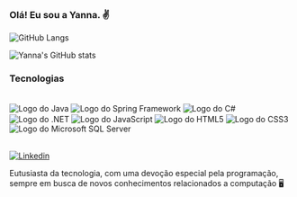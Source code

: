 ### Olá! Eu sou a Yanna. ✌️

![GitHub Langs](https://github-readme-stats.vercel.app/api/top-langs/?username=yannakode&layout=compact&theme=theme)

![Yanna's GitHub stats](https://github-readme-stats.vercel.app/api?username=yannakode&show_icons=true&theme=radical)

### Tecnologias
<div style="display: inline_block"><br/>
    <img align="center" alt="Logo do Java" src="https://img.shields.io/badge/Java-ED8B00?style=for-the-badge&logo=openjdk&logoColor=white" /> 
    <img align="center" alt="Logo do Spring Framework" src="https://img.shields.io/badge/Spring-6DB33F?style=for-the-badge&logo=spring&logoColor=white" /> 
    <img align="center" alt="Logo do C#" src="https://img.shields.io/badge/C%23-239120?style=for-the-badge&logo=c-sharp&logoColor=white" />   
    <img align="center" alt="Logo do .NET" src="https://img.shields.io/badge/.NET-5C2D91?style=for-the-badge&logo=.net&logoColor=white" />
     <img align="center" alt="Logo do JavaScript" src="https://img.shields.io/badge/JavaScript-F7DF1E?style=for-the-badge&logo=javascript&logoColor=black" />
     <img align="center" alt="Logo do HTML5" src="https://img.shields.io/badge/HTML5-E34F26?style=for-the-badge&logo=html5&logoColor=white" />
     <img align="center" alt="Logo do CSS3" src="https://img.shields.io/badge/CSS3-1572B6?style=for-the-badge&logo=css3&logoColor=white" />
      <img align="center" alt="Logo do Microsoft SQL Server" src="https://img.shields.io/badge/Microsoft_SQL_Server-CC2927?style=for-the-badge&logo=microsoft-sql-server&logoColor=white" />    
</div><br>

[![Linkedin](https://img.shields.io/badge/LinkedIn-0077B5?style=for-the-badge&logo=linkedin&logoColor=white)](https://www.linkedin.com/in/yannack)


Eutusiasta da tecnologia, com uma devoção especial pela programação, sempre em busca de novos conhecimentos relacionados a computação 🖥️
